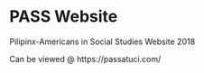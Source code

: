 <h1>PASS Website</h1>
<p>Pilipinx-Americans in Social Studies Website 2018</p>
<p>Can be viewed @ https://passatuci.com/</p>
